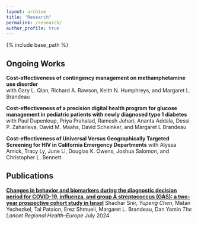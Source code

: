 ```yaml
---
layout: archive
title: "Research"
permalink: /research/
author_profile: true
---
```


{% include base_path %}

Ongoing Works
------

**Cost-effectiveness of contingency management on methamphetamine use disorder**  
with Gary L. Qian, Richard A. Rawson, Keith N. Humphreys, and Margaret L. Brandeau

**Cost-effectiveness of a precision digital health program for glucose management in pediatric patients with newly diagnosed type 1 diabetes**  
with Paul Dupenloup, Priya Prahalad, Ramesh Johari, Ananta Addala, Dessi P. Zaharieva, David M. Maahs, David Scheinker, and Margaret L Brandeau

**Cost-effectiveness of Universal Versus Geographically Targeted Screening for HIV in California Emergency Departments**
with Alyssa Amick, Tracy Ly, June Li, Douglas K. Owens,  Joshua Salomon, and Christopher L. Bennett


Publications
------

**[Changes in behavior and biomarkers during the diagnostic decision period for COVID-19, influenza, and group A streptococcus (GAS): a two-year prospective cohort study in Israel](https://www.thelancet.com/journals/lanepe/article/PIIS2666-7762(24)00101-7/fulltext)** 
Shachar Snir, *Yupeng Chen*, Matan Yechezkel, Tal Patalon, Erez Shmueli, Margaret L. Brandeau, Dan Yamin
*The Lancet Regional Health–Europe* July 2024
